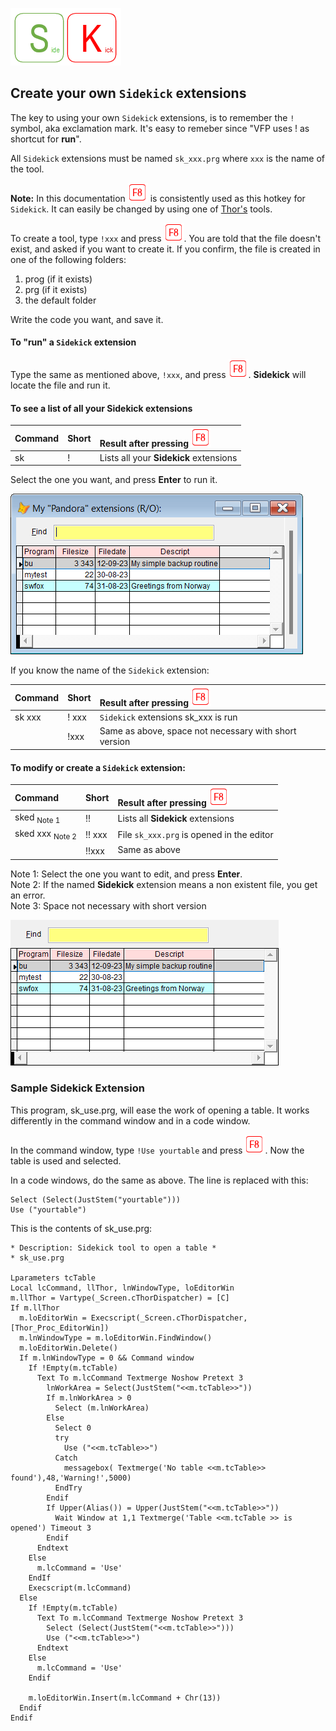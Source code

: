 [![Sidekick](Images/SKLogo.png)](../README.md)

## Create your own `Sidekick` extensions

The key to using your own `Sidekick` extensions, is to remember the `!` symbol, aka exclamation mark. It's easy to remeber since "VFP uses ! as shortcut for **run**".  

All `Sidekick` extensions must be named `sk_xxx.prg` where `xxx` is the name of the tool.  

**Note:** In this documentation ![`F8`](Images/F8.png) is consistently used as this hotkey for `Sidekick`. It can easily be changed by using one of [Thor's](https://github.com/VFPX/Thor) tools. 

To create a tool, type `!xxx` and press ![`F8`](Images/F8.png). You are told that the file doesn't exist, and asked if you want to create it. If you confirm, the file is created in one of the following folders:

1. prog (if it exists)
1. prg (if it exists)
1. the default folder  

Write the code you want, and save it.

#### To "run" a `Sidekick` extension  

Type the same as mentioned above, `!xxx`, and press ![`F8`](Images/F8.png). **Sidekick** will locate the file and run it.  

#### To see a list of all your **Sidekick** extensions

| Command| Short                |        Result after pressing ![`F8`](Images/F8.png)             |
|:---|:----------------------|:----------------------------------------------------------|
| sk | ! | Lists all your **Sidekick** extensions|

Select the one you want, and press **Enter** to run it.

![ext](Images/panext.png)

If you know the name of the `Sidekick` extension:

| Command| Short                |        Result after pressing ![`F8`](Images/F8.png) |
|:---|:----------------------|:----------------------------------------------------------|
| sk xxx | ! xxx | `Sidekick` extensions sk_xxx is run|
| |!xxx |  Same as above, space not necessary with short version |

<a id="sked">

#### To modify or create a `Sidekick` extension:  </a>

| Command | Short                |        Result after pressing ![`F8`](Images/F8.png)|
|:-------|:------------------|:----------------------------------------------------------|
| sked <sub>Note 1</sub> | !!    | Lists all **Sidekick** extensions|
| sked xxx <sub>Note 2</sub> | !! xxx |File `sk_xxx.prg` is opened in the editor |
| | !!xxx |Same as above <sub> |

Note 1: Select the one you want to edit, and press **Enter**.  
Note 2: If the named **Sidekick** extension means a non existent file, you get an error.  
Note 3: Space not necessary with short version  

![exted](Images/panexted.png)  

### Sample Sidekick Extension

This program, sk_use.prg, will ease the work of opening a table. It works differently in the command window and in a code window.  

In the command window, type
```!Use yourtable``` and press ![`F8`](Images/F8.png). Now the table is used and selected.

In a code windows, do the same as above. The line is replaced with this:

```foxpro
Select (Select(JustStem("yourtable")))
Use ("yourtable")
```

This is the contents of sk_use.prg:

```foxpro
* Description: Sidekick tool to open a table *
* sk_use.prg 

Lparameters tcTable
Local lcCommand, llThor, lnWindowType, loEditorWin
m.llThor = Vartype(_Screen.cThorDispatcher) = [C]
If m.llThor
  m.loEditorWin = Execscript(_Screen.cThorDispatcher, [Thor_Proc_EditorWin])
  m.lnWindowType = m.loEditorWin.FindWindow()
  m.loEditorWin.Delete()
  If m.lnWindowType = 0 && Command window
    If !Empty(m.tcTable)
      Text To m.lcCommand Textmerge Noshow Pretext 3
        lnWorkArea = Select(JustStem("<<m.tcTable>>"))
        If m.lnWorkArea > 0
          Select (m.lnWorkArea)
        Else
          Select 0
          try
            Use ("<<m.tcTable>>")
          Catch
            messagebox( Textmerge('No table <<m.tcTable>> found'),48,'Warning!',5000)
          EndTry
        Endif
        If Upper(Alias()) = Upper(JustStem("<<m.tcTable>>"))
          Wait Window at 1,1 Textmerge('Table <<m.tcTable >> is opened') Timeout 3
        Endif
      Endtext
    Else
      m.lcCommand = 'Use'
    EndIf
    Execscript(m.lcCommand)
  Else
    If !Empty(m.tcTable)
      Text To m.lcCommand Textmerge Noshow Pretext 3
        Select (Select(JustStem("<<m.tcTable>>")))
        Use ("<<m.tcTable>>")
      Endtext
    Else
      m.lcCommand = 'Use'
    Endif

    m.loEditorWin.Insert(m.lcCommand + Chr(13))
  Endif
Endif
```
